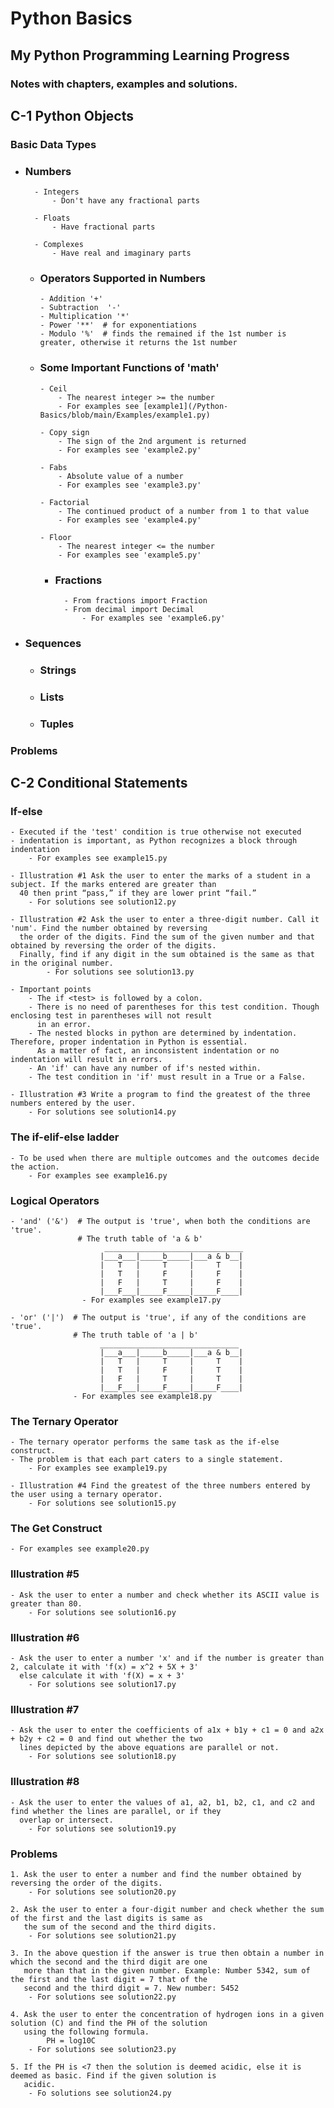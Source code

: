 # Python Basics
## My Python Programming Learning Progress
### Notes with chapters, examples and solutions.

## C-1 Python Objects

### Basic Data Types

- ### Numbers
        - Integers
            - Don't have any fractional parts

        - Floats
            - Have fractional parts

        - Complexes
            - Have real and imaginary parts
  - ### Operators Supported in Numbers
        - Addition '+'
        - Subtraction  '-'
        - Multiplication '*'
        - Power '**'  # for exponentiations
        - Modulo '%'  # finds the remained if the 1st number is greater, otherwise it returns the 1st number
  - ### Some Important Functions of 'math'
        - Ceil
            - The nearest integer >= the number
            - For examples see [example1](/Python-Basics/blob/main/Examples/example1.py)
  
        - Copy sign
            - The sign of the 2nd argument is returned
            - For examples see 'example2.py'

        - Fabs
            - Absolute value of a number
            - For examples see 'example3.py'
  
        - Factorial
            - The continued product of a number from 1 to that value
            - For examples see 'example4.py'

        - Floor
            - The nearest integer <= the number
            - For examples see 'example5.py'
    - ### Fractions
            - From fractions import Fraction
            - From decimal import Decimal
                - For examples see 'example6.py'

- ### Sequences 
  - ### Strings
  - ### Lists
  - ### Tuples

### Problems
    
## C-2 Conditional Statements
    
### If-else

    - Executed if the 'test' condition is true otherwise not executed
    - indentation is important, as Python recognizes a block through indentation
        - For examples see example15.py

    - Illustration #1 Ask the user to enter the marks of a student in a subject. If the marks entered are greater than 
      40 then print “pass,” if they are lower print “fail.”
        - For solutions see solution12.py

    - Illustration #2 Ask the user to enter a three-digit number. Call it 'num'. Find the number obtained by reversing 
      the order of the digits. Find the sum of the given number and that obtained by reversing the order of the digits. 
      Finally, find if any digit in the sum obtained is the same as that in the original number.
            - For solutions see solution13.py

    - Important points
        - The if <test> is followed by a colon.
        - There is no need of parentheses for this test condition. Though enclosing test in parentheses will not result 
          in an error.
        - The nested blocks in python are determined by indentation. Therefore, proper indentation in Python is essential. 
          As a matter of fact, an inconsistent indentation or no indentation will result in errors.
        - An 'if' can have any number of if's nested within.
        - The test condition in 'if' must result in a True or a False.

    - Illustration #3 Write a program to find the greatest of the three numbers entered by the user.
        - For solutions see solution14.py

### The if-elif-else ladder

    - To be used when there are multiple outcomes and the outcomes decide the action.
        - For examples see example16.py

### Logical Operators

    - 'and' ('&')  # The output is 'true', when both the conditions are 'true'.
                   # The truth table of 'a & b'
                         _______________________________
                        |___a___|_____b_____|___a & b__|
                        |   T   |     T     |     T    |
                        |   T   |     F     |     F    |
                        |   F   |     T     |     F    |
                        |___F___|_____F_____|_____F____|
                    - For examples see example17.py

    - 'or' ('|')  # The output is 'true', if any of the conditions are 'true'.
                  # The truth table of 'a | b'
                        _______________________________
                        |___a___|_____b_____|___a & b__|
                        |   T   |     T     |     T    |
                        |   T   |     F     |     T    |
                        |   F   |     T     |     T    |
                        |___F___|_____F_____|_____F____|
                  - For examples see example18.py

### The Ternary Operator

    - The ternary operator performs the same task as the if-else construct.
    - The problem is that each part caters to a single statement.
        - For examples see example19.py

    - Illustration #4 Find the greatest of the three numbers entered by the user using a ternary operator.
        - For solutions see solution15.py

### The Get Construct
    
    - For examples see example20.py

### Illustration #5
    - Ask the user to enter a number and check whether its ASCII value is greater than 80.
        - For solutions see solution16.py

### Illustration #6
    - Ask the user to enter a number 'x' and if the number is greater than 2, calculate it with 'f(x) = x^2 + 5X + 3' 
      else calculate it with 'f(X) = x + 3'
        - For solutions see solution17.py

### Illustration #7
    - Ask the user to enter the coefficients of a1x + b1y + c1 = 0 and a2x + b2y + c2 = 0 and find out whether the two 
      lines depicted by the above equations are parallel or not.
        - For solutions see solution18.py

### Illustration #8
    - Ask the user to enter the values of a1, a2, b1, b2, c1, and c2 and find whether the lines are parallel, or if they
      overlap or intersect.
        - For solutions see solution19.py

### Problems
    1. Ask the user to enter a number and find the number obtained by reversing the order of the digits.
        - For solutions see solution20.py

    2. Ask the user to enter a four-digit number and check whether the sum of the first and the last digits is same as
       the sum of the second and the third digits.
        - For solutions see solution21.py

    3. In the above question if the answer is true then obtain a number in which the second and the third digit are one
       more than that in the given number. Example: Number 5342, sum of the first and the last digit = 7 that of the
       second and the third digit = 7. New number: 5452
        - For solutions see solution22.py

    4. Ask the user to enter the concentration of hydrogen ions in a given solution (C) and find the PH of the solution
       using the following formula.
            PH = log10C
        - For solutions see solution23.py

    5. If the PH is <7 then the solution is deemed acidic, else it is deemed as basic. Find if the given solution is
       acidic.
        - Fo solutions see solution24.py
